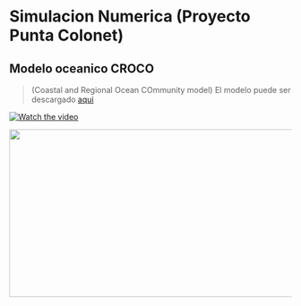 # Simulacion Numerica (Proyecto Punta Colonet)
## Modelo oceanico CROCO 
>(Coastal and Regional Ocean COmmunity model)
> El modelo puede ser descargado [aqui](https://www.croco-ocean.org/download-2/)


[![Watch the video](https://img.youtube.com/vi/https://youtu.be/rOa3-K7xeBc/hqdefault.jpg)](https://www.youtube.com/embed/rOa3-K7xeBc)

[<img src="https://img.youtube.com/vi/rOa3-K7xeBc/hqdefault.jpg" width="600" height="300"
/>](https://www.youtube.com/embed/rOa3-K7xeBc)



